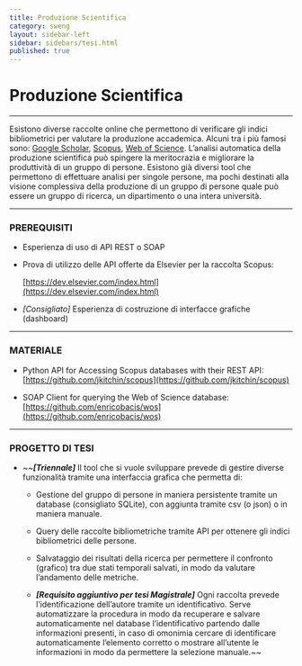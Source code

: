```yaml
---
title: Produzione Scientifica
category: sweng
layout: sidebar-left
sidebar: sidebars/tesi.html
published: true
---
```


# Produzione Scientifica

----

Esistono diverse raccolte online che permettono di verificare gli indici
bibliometrici per valutare la produzione accademica. Alcuni tra i più famosi
sono: [Google Scholar](https://scholar.google.it/),
[Scopus](https://www.scopus.com), [Web of
Science](https://login.webofknowledge.com).  L’analisi automatica della
produzione scientifica può spingere la meritocrazia e migliorare la produttività
di un gruppo di persone.  Esistono già diversi tool che permettono di effettuare
analisi per singole persone, ma pochi destinati alla visione complessiva della
produzione di un gruppo di persone quale può essere un gruppo di ricerca, un
dipartimento o una intera università.

----

### PREREQUISITI

* Esperienza di uso di API REST o SOAP

* Prova di utilizzo delle API offerte da Elsevier per la raccolta Scopus:

  [https://dev.elsevier.com/index.html](https://dev.elsevier.com/index.html)

* _[Consigliato]_ Esperienza di costruzione di interfacce grafiche (dashboard)

----

### MATERIALE

* Python API for Accessing Scopus databases with their REST API:
  [https://github.com/jkitchin/scopus](https://github.com/jkitchin/scopus)

* SOAP Client for querying the Web of Science database:
  [https://github.com/enricobacis/wos](https://github.com/enricobacis/wos)

----

### PROGETTO DI TESI

* ~~**_[Triennale]_** Il tool che si vuole sviluppare prevede di gestire diverse
  funzionalità tramite una interfaccia grafica che permetta di:

  * Gestione del gruppo di persone in maniera persistente tramite un database
    (consigliato SQLite), con aggiunta tramite csv (o json) o in maniera
    manuale.

  * Query delle raccolte bibliometriche tramite API per ottenere gli indici
    bibliometrici delle persone.

  * Salvataggio dei risultati della ricerca per permettere il confronto
    (grafico) tra due stati temporali salvati, in modo da valutare l’andamento
    delle metriche.

  * **_[Requisito aggiuntivo per tesi Magistrale]_** Ogni raccolta prevede
    l’identificazione dell’autore tramite un identificativo. Serve automatizzare
    la procedura in modo da recuperare e salvare automaticamente nel database
    l’identificativo partendo dalle informazioni presenti, in caso di omonimia
    cercare di identificare automaticamente l’elemento corretto o mostrare
    all’utente le informazioni in modo da permettere la selezione manuale.~~
